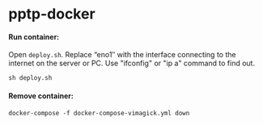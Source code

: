 # pptp-docker

#### Run container:
Open `deploy.sh`. Replace “eno1″ with the interface connecting to the internet on the server or PC. Use "ifconfig" or "ip a" command to find out.

```shell script
sh deploy.sh
```

#### Remove container:
```shell script
docker-compose -f docker-compose-vimagick.yml down
```
